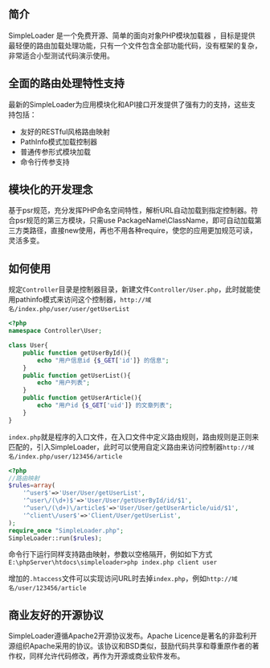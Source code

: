 ﻿## 简介

SimpleLoader 是一个免费开源、简单的面向对象PHP模块加载器 ，目标是提供最轻便的路由加载处理功能，只有一个文件包含全部功能代码，没有框架的复杂，非常适合小型测试代码演示使用。

## 全面的路由处理特性支持

最新的SimpleLoader为应用模块化和API接口开发提供了强有力的支持，这些支持包括：

*  友好的RESTful风格路由映射
*  PathInfo模式加载控制器
*  普通传参形式模块加载
*  命令行传参支持

## 模块化的开发理念

基于psr规范，充分发挥PHP命名空间特性，解析URL自动加载到指定控制器。符合psr规范的第三方模块，只需use PackageName\ClassName，即可自动加载第三方类路径，直接new使用，再也不用各种require，使您的应用更加规范可读，灵活多变。

## 如何使用

规定`Controller`目录是控制器目录，新建文件`Controller/User.php`，此时就能使用pathinfo模式来访问这个控制器，`http://域名/index.php/user/user/getUserList`
```php
<?php
namespace Controller\User;

class User{
	public function getUserById(){
		echo "用户信息id {$_GET['id']} 的信息";
	}
	public function getUserList(){
		echo "用户列表";
	}
	public function getUserArticle(){
		echo "用户id {$_GET['uid']} 的文章列表";
	}
}
```


`index.php`就是程序的入口文件，在入口文件中定义路由规则，路由规则是正则来匹配的，引入SimpleLoader，此时可以使用自定义路由来访问控制器`http://域名/index.php/user/123456/article`
```php
<?php
//路由映射
$rules=array(
	'^user$'=>'User/User/getUserList',
	'^user\/(\d+)$'=>'User/User/getUserById/id/$1',
	'^user\/(\d+)\/article$'=>'User/User/getUserArticle/uid/$1',
	'^client\/user$'=>'Client/User/getUserList',
);
require_once "SimpleLoader.php";
SimpleLoader::run($rules);
```


命令行下运行同样支持路由映射，参数以空格隔开，例如如下方式`E:\phpServer\htdocs\simpleloader>php index.php client user`

增加的`.htaccess`文件可以实现访问URL时去掉`index.php`，例如`http://域名/user/123456/article`



## 商业友好的开源协议

SimpleLoader遵循Apache2开源协议发布。Apache Licence是著名的非盈利开源组织Apache采用的协议。该协议和BSD类似，鼓励代码共享和尊重原作者的著作权，同样允许代码修改，再作为开源或商业软件发布。
